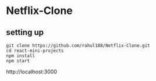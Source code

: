 # Netflix-Clone
## setting up
```
git clone https://github.com/rahul188/Netflix-Clone.git
cd react-mini-projects
npm install
npm start
```

http://localhost:3000
